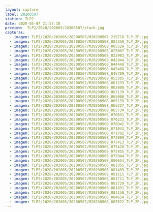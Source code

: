 ```yaml
---
layout: capture
label: 20200507
station: TLP2
date: 2020-05-07 21:57:18
preview:  TLP2/2020/202005/20200507/stack.jpg
capturas:
  - imagem: TLP2/2020/202005/20200507/M20200507_215718_TLP_2P.jpg
  - imagem: TLP2/2020/202005/20200507/M20200508_004350_TLP_2P.jpg
  - imagem: TLP2/2020/202005/20200507/M20200508_005529_TLP_2P.jpg
  - imagem: TLP2/2020/202005/20200507/M20200508_025007_TLP_2P.jpg
  - imagem: TLP2/2020/202005/20200507/M20200508_032903_TLP_2P.jpg
  - imagem: TLP2/2020/202005/20200507/M20200508_042944_TLP_2P.jpg
  - imagem: TLP2/2020/202005/20200507/M20200508_044440_TLP_2P.jpg
  - imagem: TLP2/2020/202005/20200507/M20200508_045408_TLP_2P.jpg
  - imagem: TLP2/2020/202005/20200507/M20200508_045709_TLP_2P.jpg
  - imagem: TLP2/2020/202005/20200507/M20200508_053505_TLP_2P.jpg
  - imagem: TLP2/2020/202005/20200507/M20200508_061233_TLP_2P.jpg
  - imagem: TLP2/2020/202005/20200507/M20200508_062808_TLP_2P.jpg
  - imagem: TLP2/2020/202005/20200507/M20200508_063139_TLP_2P.jpg
  - imagem: TLP2/2020/202005/20200507/M20200508_065000_TLP_2P.jpg
  - imagem: TLP2/2020/202005/20200507/M20200508_065139_TLP_2P.jpg
  - imagem: TLP2/2020/202005/20200507/M20200508_065227_TLP_2P.jpg
  - imagem: TLP2/2020/202005/20200507/M20200508_065734_TLP_2P.jpg
  - imagem: TLP2/2020/202005/20200507/M20200508_070031_TLP_2P.jpg
  - imagem: TLP2/2020/202005/20200507/M20200508_070232_TLP_2P.jpg
  - imagem: TLP2/2020/202005/20200507/M20200508_070942_TLP_2P.jpg
  - imagem: TLP2/2020/202005/20200507/M20200508_071043_TLP_2P.jpg
  - imagem: TLP2/2020/202005/20200507/M20200508_071702_TLP_2P.jpg
  - imagem: TLP2/2020/202005/20200507/M20200508_072009_TLP_2P.jpg
  - imagem: TLP2/2020/202005/20200507/M20200508_075413_TLP_2P.jpg
  - imagem: TLP2/2020/202005/20200507/M20200508_075420_TLP_2P.jpg
  - imagem: TLP2/2020/202005/20200507/M20200508_075855_TLP_2P.jpg
  - imagem: TLP2/2020/202005/20200507/M20200508_075944_TLP_2P.jpg
  - imagem: TLP2/2020/202005/20200507/M20200508_080654_TLP_2P.jpg
  - imagem: TLP2/2020/202005/20200507/M20200508_081355_TLP_2P.jpg
  - imagem: TLP2/2020/202005/20200507/M20200508_081439_TLP_2P.jpg
  - imagem: TLP2/2020/202005/20200507/M20200508_081515_TLP_2P.jpg
  - imagem: TLP2/2020/202005/20200507/M20200508_081711_TLP_2P.jpg
  - imagem: TLP2/2020/202005/20200507/M20200508_081729_TLP_2P.jpg
  - imagem: TLP2/2020/202005/20200507/M20200508_081831_TLP_2P.jpg
  - imagem: TLP2/2020/202005/20200507/M20200508_082158_TLP_2P.jpg
  - imagem: TLP2/2020/202005/20200507/M20200508_084654_TLP_2P.jpg
  - imagem: TLP2/2020/202005/20200507/M20200508_085522_TLP_2P.jpg
---
```

